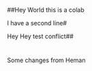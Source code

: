 ##Hey World this is a colab

I have a second line#

Hey Hey test conflict##

#
Some changes from Heman
#
